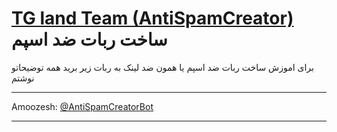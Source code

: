 # [TG land Team (AntiSpamCreator)](https://github.com/TGlandTeam/AntiSpamCreatorBot) ساخت ربات ضد اسپم


برای اموزش ساخت ربات ضد اسپم یا همون ضد لینک به ربات زیر برید همه توضیحاتو نوشتم

_____________________________________________________________________

Amoozesh: [@AntiSpamCreatorBot](https://telegram.me/EleGanceTM)
_____________________________________________________________________

